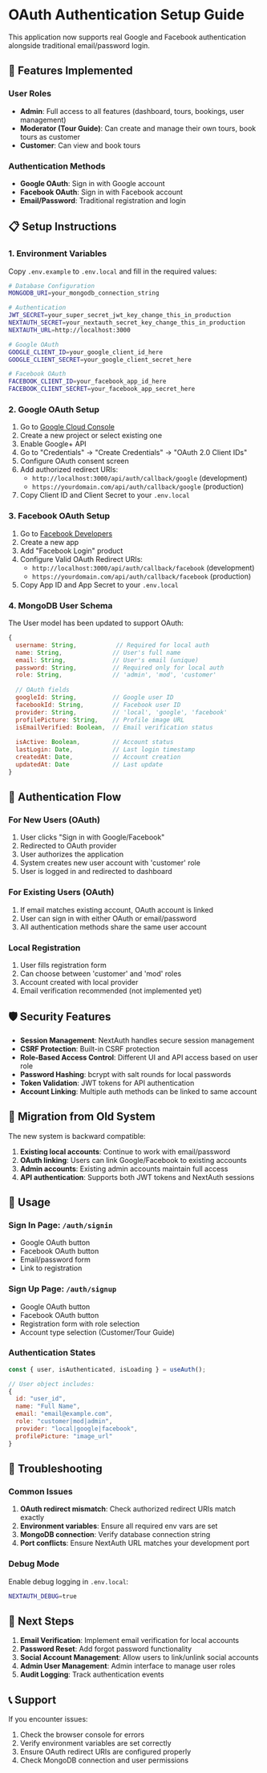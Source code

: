 # OAuth Authentication Setup Guide

This application now supports real Google and Facebook authentication alongside traditional email/password login.

## 🚀 Features Implemented

### User Roles
- **Admin**: Full access to all features (dashboard, tours, bookings, user management)
- **Moderator (Tour Guide)**: Can create and manage their own tours, book tours as customer
- **Customer**: Can view and book tours

### Authentication Methods
- **Google OAuth**: Sign in with Google account
- **Facebook OAuth**: Sign in with Facebook account  
- **Email/Password**: Traditional registration and login

## 📋 Setup Instructions

### 1. Environment Variables

Copy `.env.example` to `.env.local` and fill in the required values:

```bash
# Database Configuration
MONGODB_URI=your_mongodb_connection_string

# Authentication
JWT_SECRET=your_super_secret_jwt_key_change_this_in_production
NEXTAUTH_SECRET=your_nextauth_secret_key_change_this_in_production
NEXTAUTH_URL=http://localhost:3000

# Google OAuth
GOOGLE_CLIENT_ID=your_google_client_id_here
GOOGLE_CLIENT_SECRET=your_google_client_secret_here

# Facebook OAuth
FACEBOOK_CLIENT_ID=your_facebook_app_id_here
FACEBOOK_CLIENT_SECRET=your_facebook_app_secret_here
```

### 2. Google OAuth Setup

1. Go to [Google Cloud Console](https://console.cloud.google.com/)
2. Create a new project or select existing one
3. Enable Google+ API
4. Go to "Credentials" → "Create Credentials" → "OAuth 2.0 Client IDs"
5. Configure OAuth consent screen
6. Add authorized redirect URIs:
   - `http://localhost:3000/api/auth/callback/google` (development)
   - `https://yourdomain.com/api/auth/callback/google` (production)
7. Copy Client ID and Client Secret to your `.env.local`

### 3. Facebook OAuth Setup

1. Go to [Facebook Developers](https://developers.facebook.com/)
2. Create a new app
3. Add "Facebook Login" product
4. Configure Valid OAuth Redirect URIs:
   - `http://localhost:3000/api/auth/callback/facebook` (development)
   - `https://yourdomain.com/api/auth/callback/facebook` (production)
5. Copy App ID and App Secret to your `.env.local`

### 4. MongoDB User Schema

The User model has been updated to support OAuth:

```javascript
{
  username: String,           // Required for local auth
  name: String,              // User's full name
  email: String,             // User's email (unique)
  password: String,          // Required only for local auth
  role: String,              // 'admin', 'mod', 'customer'
  
  // OAuth fields
  googleId: String,          // Google user ID
  facebookId: String,        // Facebook user ID
  provider: String,          // 'local', 'google', 'facebook'
  profilePicture: String,    // Profile image URL
  isEmailVerified: Boolean,  // Email verification status
  
  isActive: Boolean,         // Account status
  lastLogin: Date,           // Last login timestamp
  createdAt: Date,           // Account creation
  updatedAt: Date            // Last update
}
```

## 🔐 Authentication Flow

### For New Users (OAuth)
1. User clicks "Sign in with Google/Facebook"
2. Redirected to OAuth provider
3. User authorizes the application
4. System creates new user account with 'customer' role
5. User is logged in and redirected to dashboard

### For Existing Users (OAuth)
1. If email matches existing account, OAuth account is linked
2. User can sign in with either OAuth or email/password
3. All authentication methods share the same user account

### Local Registration
1. User fills registration form
2. Can choose between 'customer' and 'mod' roles
3. Account created with local provider
4. Email verification recommended (not implemented yet)

## 🛡️ Security Features

- **Session Management**: NextAuth handles secure session management
- **CSRF Protection**: Built-in CSRF protection
- **Role-Based Access Control**: Different UI and API access based on user role
- **Password Hashing**: bcrypt with salt rounds for local passwords
- **Token Validation**: JWT tokens for API authentication
- **Account Linking**: Multiple auth methods can be linked to same account

## 🔄 Migration from Old System

The new system is backward compatible:

1. **Existing local accounts**: Continue to work with email/password
2. **OAuth linking**: Users can link Google/Facebook to existing accounts
3. **Admin accounts**: Existing admin accounts maintain full access
4. **API authentication**: Supports both JWT tokens and NextAuth sessions

## 📱 Usage

### Sign In Page: `/auth/signin`
- Google OAuth button
- Facebook OAuth button  
- Email/password form
- Link to registration

### Sign Up Page: `/auth/signup`
- Google OAuth button
- Facebook OAuth button
- Registration form with role selection
- Account type selection (Customer/Tour Guide)

### Authentication States
```javascript
const { user, isAuthenticated, isLoading } = useAuth();

// User object includes:
{
  id: "user_id",
  name: "Full Name", 
  email: "email@example.com",
  role: "customer|mod|admin",
  provider: "local|google|facebook",
  profilePicture: "image_url"
}
```

## 🐛 Troubleshooting

### Common Issues

1. **OAuth redirect mismatch**: Check authorized redirect URIs match exactly
2. **Environment variables**: Ensure all required env vars are set
3. **MongoDB connection**: Verify database connection string
4. **Port conflicts**: Ensure NextAuth URL matches your development port

### Debug Mode

Enable debug logging in `.env.local`:

```bash
NEXTAUTH_DEBUG=true
```

## 🚀 Next Steps

1. **Email Verification**: Implement email verification for local accounts
2. **Password Reset**: Add forgot password functionality  
3. **Social Account Management**: Allow users to link/unlink social accounts
4. **Admin User Management**: Admin interface to manage user roles
5. **Audit Logging**: Track authentication events

## 📞 Support

If you encounter issues:

1. Check the browser console for errors
2. Verify environment variables are set correctly
3. Ensure OAuth redirect URIs are configured properly
4. Check MongoDB connection and user permissions